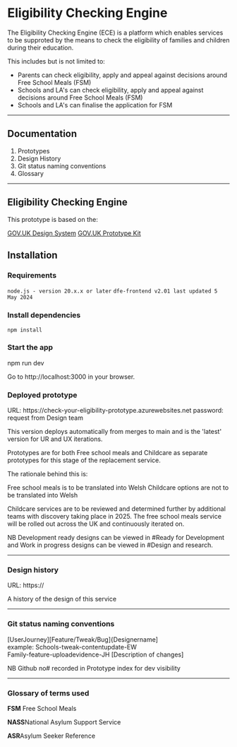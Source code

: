 <h1>Eligibility Checking Engine</h1>

The Eligibility Checking Engine (ECE) is a platform which enables services to be supproted by the means to check the eligibility of families and children during their education.

This includes but is not limited to:
- Parents can check eligibility, apply and appeal against decisions around Free School Meals (FSM)
- Schools and LA's can check eligibility, apply and appeal against decisions around Free School Meals (FSM)
- Schools and LA's can finalise the application for FSM

---------------------------------------------------------------------------------

<h2>Documentation</h2>
<ol>
  <li>
    Prototypes
  </li>
   <li>
    Design History
  </li>
  <li>
    Git status naming conventions
  </li>
  <li>
    Glossary
  </li>
</ol>

---------------------------------------------------------------------------------

<h2>Eligibility Checking Engine</h2>
This prototype is based on the:

<a href="https://design-system.service.gov.uk/components/">GOV.UK Design System</a>
<a href="https://design-system.service.gov.uk/components/">GOV.UK Prototype Kit</a>

<h2>Installation</h2>

<h3>Requirements</h3>
<code>node.js - version 20.x.x or later</code>
<code>dfe-frontend v2.01 last updated 5 May 2024</code>

<h3>Install dependencies</h3>
<code>npm install</code>

<h3>Start the app</h3>
npm run dev

Go to http://localhost:3000 in your browser.

<h3>Deployed prototype</h3>
URL: https://check-your-eligibility-prototype.azurewebsites.net
password: request from Design team

This version deploys automatically from merges to main and is the 'latest' version for UR and UX iterations.

Prototypes are for both Free school meals and Childcare as separate prototypes for this stage of the replacement service.

The rationale behind this is:

Free school meals is to be translated into Welsh
Childcare options are not to be translated into Welsh

Childcare services are to be reviewed and determined further by additional teams with discovery taking place in 2025.
The free school meals service will be rolled out across the UK and continuously iterated on.

NB Development ready designs can be viewed in #Ready for Development and Work in progress designs can be viewed in #Design and research.

---------------------------------------------------------------------------------

<h3>Design history</h3>
URL: https://

A history of the design of this service

---------------------------------------------------------------------------------
<h3>Git status naming conventions</h3>

[UserJourney][Feature/Tweak/Bug]{Designername]
<br>
example:
Schools-tweak-contentupdate-EW
<br>Family-feature-uploadevidence-JH
[Description of changes]

NB Github no# recorded in Prototype index for dev visibility

---------------------------------------------------------------------------------

<h3>Glossary of terms used</h3>

<p><b>FSM</b> Free School Meals</p>
<p><b>NASS</b>National Asylum Support Service</p>
<p><b>ASR</b>Asylum Seeker Reference</p>

